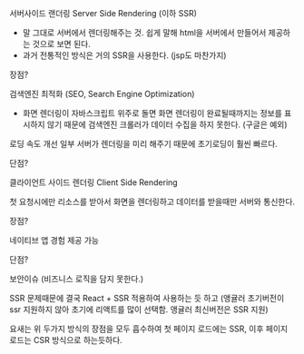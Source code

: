서버사이드 랜더링 Server Side Rendering (이하 SSR)

- 말 그대로 서버에서 렌더링해주는 것. 쉽게 말해 html을 서버에서 만들어서 제공하는 것으로 보면 된다.
- 과거 전통적인 방식은 거의 SSR을 사용한다. (jsp도 마찬가지)

장점?

검색엔진 최적화 (SEO, Search Engine Optimization)
- 화면 렌더링이 자바스크립트 위주로 돌면 화면 렌더링이 완료될때까지는 정보를 표시하지 않기 때문에
검색엔진 크롤러가 데이터 수집을 하지 못한다. (구글은 예외)

로딩 속도 개선
일부 서버가 렌더링을 미리 해주기 때문에 초기로딩이 훨씬 빠르다.

단점?


클라이언트 사이드 렌더링 Client Side Rendering

첫 요청시에만 리소스를 받아서 화면을 렌더링하고 데이터를 받을때만 서버와 통신한다.

장점?

네이티브 앱 경험 제공 가능

단점?

보안이슈 (비즈니스 로직을 담지 못한다.)

SSR 문제때문에 결국 React + SSR 적용하여 사용하는 듯 하고
(앵귤러 초기버전이 ssr 지원하지 않아 초기에 리액트를 많이 선택함. 앵귤러 최신버전은 SSR 지원)

요새는 위 두가지 방식의 장점을 모두 흡수하여
첫 페이지 로드에는 SSR, 이후 페이지 로드는 CSR 방식으로 하는듯하다.